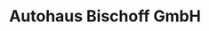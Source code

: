 ---
title: "Autohaus Bischoff GmbH"
url: /neumuenster/autohaus-bischoff-gmbh/
shop: Autowerkstatt
---